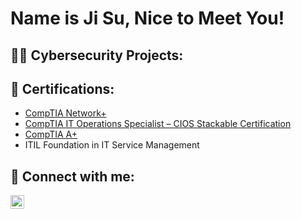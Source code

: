 <h1>Name is Ji Su, Nice to Meet You!

<h2>👨‍💻 Cybersecurity Projects:</h2>



<h2>📄 Certifications:</h2>

- [CompTIA Network+](https://www.credly.com/badges/0fe2f708-bffb-409b-aeaa-149afde87d40/linked_in_profile)
- [CompTIA IT Operations Specialist – CIOS Stackable Certification](https://www.credly.com/badges/2ecb7358-f1f1-4e6b-8c28-a36f80baf794/linked_in_profile)
- [CompTIA A+](https://www.credly.com/badges/247548b8-efa1-407e-916c-3f8287c86149/linked_in_profile)
- ITIL Foundation in IT Service Management

<h2> 🤳 Connect with me:</h2>


[<img align="left" alt="JiSuLee | LinkedIn" width="22px" src="https://cdn.jsdelivr.net/npm/simple-icons@v3/icons/linkedin.svg" />][linkedin]



[linkedin]: https://www.linkedin.com/in/ji-su-lee-00ba71167/

